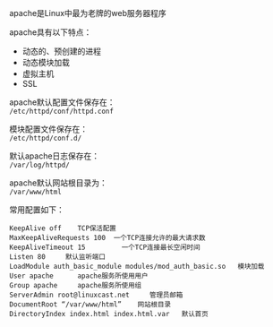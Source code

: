 apache是Linux中最为老牌的web服务器程序

apache具有以下特点：
- 动态的、预创建的进程  
- 动态模块加载  
- 虚拟主机  
- SSL  


apache默认配置文件保存在：  
`/etc/httpd/conf/httpd.conf`  

模块配置文件保存在：  
`/etc/httpd/conf.d/`  

默认apache日志保存在：  
`/var/log/httpd/`  

apache默认网站根目录为：  
`/var/www/html`  


常用配置如下：  
```
KeepAlive off    TCP保活配置
MaxKeepAliveRequests 100  一个TCP连接允许的最大请求数
KeepAliveTimeout 15         一个TCP连接最长空闲时间
Listen 80     默认监听端口
LoadModule auth_basic_module modules/mod_auth_basic.so   模块加载
User apache      apache服务所使用用户
Group apache     apache服务所使用组
ServerAdmin root@linuxcast.net     管理员邮箱
DocumentRoot “/var/www/html”    网站根目录
DirectoryIndex index.html index.html.var   默认首页
```
